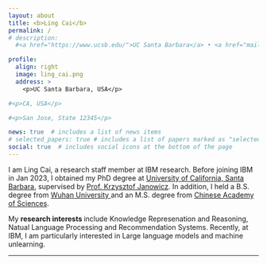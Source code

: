 ```yaml
---
layout: about
title: <b>Ling Cai</b> 
permalink: /
# description: 
  #<a href="https://www.ucsb.edu/">UC Santa Barbara</a> • <a href="mailto:ling.cai.geog@gmail.com<"> ling.cai.geog@gmail.com</a> • <a href="https://www.linkedin.com/in/ling-cai-7a597a194/"> Linkedin</a>

profile:
  align: right
  image: ling_cai.png
  address: >
    <p>UC Santa Barbara, USA</p>

#<p>CA, USA</p>

#<p>San Jose, State 12345</p>

news: true  # includes a list of news items
# selected_papers: true # includes a list of papers marked as "selected={true}"
social: true  # includes social icons at the bottom of the page
---
```


I am Ling Cai, a research staff member at IBM research. Before joining IBM in Jan 2023, I obtained my PhD degree at <a href="https://www.ucsb.edu/">University of California, Santa Barbara</a>, supervised by <a href="https://people.geog.ucsb.edu/~jano/">Prof. Krzysztof Janowicz</a>. In addition, I held a B.S. degree from <a href="https://en.whu.edu.cn/">Wuhan University </a> and an M.S. degree from <a href="https://english.cas.cn/">Chinese Academy of Sciences</a>. 

My <b> research interests </b> include Knowledge Represenation and Reasoning, Natual Language Processing and Recommendation Systems. Recently, at IBM, I am particularly interested in Large language models and machine unlearning. 

***
